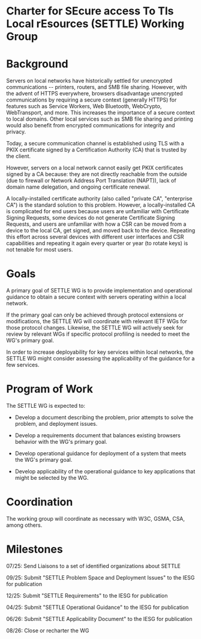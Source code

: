# Charter for SEcure access To Tls Local rEsources (SETTLE) Working Group

# Background

Servers on local networks have historically settled for unencrypted
communications -- printers, routers, and SMB file sharing.
However, with the advent of HTTPS everywhere, browsers disadvantage
unencrypted communications by requiring a secure context (generally
HTTPS) for features such as Service Workers, Web Bluetooth, WebCrypto,
WebTransport, and more. This increases the importance of a secure
context to local domains. Other local services such as SMB file sharing and
printing would also benefit from encrypted communications for integrity and
privacy.

Today, a secure communication channel is established using TLS with a PKIX
certificate signed by a Certification Authority (CA) that is trusted
by the client.

However, servers on a local network cannot easily get PKIX
certificates signed by a CA because: they are not
directly reachable from the outside (due to firewall or Network Address
Port Translation (NAPT)), lack of domain name delegation, and ongoing
certificate renewal.


A locally-installed certificate authority (also called "private CA",
"enterprise CA") is the standard solution to this problem. However, a
locally-installed CA is complicated for end users because users are
unfamiliar with Certificate Signing Requests, some devices do not
generate Certificate Signing Requests, and users are unfamiliar with
how a CSR can be moved from a device to the local CA, get signed, and
moved back to the device. Repeating this effort across several devices
with different user interfaces and CSR capabilities and repeating it
again every quarter or year (to rotate keys) is not tenable for most
users.

# Goals

A primary goal of SETTLE WG is to provide implementation and operational
guidance to obtain a secure context with servers operating within a local
network.

If the primary goal can only be achieved through protocol extensions or modifications,
the SETTLE WG will coordinate with relevant IETF WGs for those protocol changes. Likewise,
the SETTLE WG will actively seek for review by relevant WGs if specific protocol
profiling is needed to meet the WG's primary goal.

In order to increase deployability for key services within local networks, the SETTLE WG
might consider assessing the applicability of the guidance for a few services.

# Program of Work

The SETTLE WG is expected to:

* Develop a document describing the problem, prior attempts to solve the problem, and deployment
issues.

* Develop a requirements document that balances existing browsers behavior with the WG's primary goal.

* Develop operational guidance for deployment of a system that meets the WG's primary goal.

* Develop applicability of the operational guidance to key applications that might be selected by the WG.

# Coordination

The working group will coordinate as necessary with W3C, GSMA, CSA, among others.

# Milestones

07/25: Send Liaisons to a set of identified organizations about SETTLE

09/25: Submit "SETTLE Problem Space and Deployment Issues" to the IESG for publication

12/25: Submit "SETTLE Requirements" to the IESG for publication

04/25: Submit "SETTLE Operational Guidance" to the IESG for publication

06/26: Submit "SETTLE Applicability Document" to the IESG for publication

08/26: Close or recharter the WG
